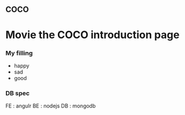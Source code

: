 COCO
-----

# Movie the COCO introduction page

### My filling
* happy
* sad
* good

### DB spec
FE : angulr
BE : nodejs
DB : mongodb
